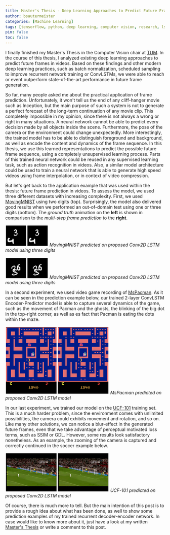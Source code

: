 ```yaml
---
title: Master's Thesis - Deep Learning Approaches to Predict Future Frames in Videos
author: bsautermeister
categories: [Machine Learning]
tags: [tensorflow, python, deep learning, computer vision, research, lstm, education]
pin: false
toc: false
---
```


I finally finished my Master's Thesis in the Computer Vision chair at [TUM](https://www.tum.de/en/).
In the course of this thesis, I analyzed existing deep learning approaches to predict future frames in videos.
Based on these findings and other modern deep learning practices, such as batch normalization, scheduled sampling to improve
recurrent network training or ConvLSTMs, we were able to reach or event outperform state-of-the-art performance in
future frame generation.

So far, many people asked me about the practical application of frame prediction. Unfortunately, it won't tell us the end of any
cliff-hanger movie such as Inception, but the main purpose of such a system is not to generate a perfect forecast of the
long-term continuation of any movie clip. This completely impossible in my opinion, since there is not always a wrong or right
in many situations. A neural network cannot be able to predict every decision made by all objects inside the scene.
Furthermore, the pose of the camera or the environment could change unexpectedly. More interestingly, the trained model has
to be able to distinguish foreground and background, as well as encode the content and dynamics of the frame sequence.
In this thesis, we use this learned representations to predict the possible future frame sequence,
using a completely unsupervised learning process. Parts of this trained neural network could be reused in any
supervised learning task, such as action recognition in videos. Also, a similar model architecture could be used to train
a neural network that is able to generate high speed videos using frame interpolation, or in context of video compression.

But let's get back to the application example that was used within the thesis: future frame prediction in videos.
To assess the model, we used three different datasets with increasing complexity. First, we used
[MovingMNIST](http://www.cs.toronto.edu/~nitish/unsupervised_video/) using two digits (top).
Surprisingly, the model also delivered good results when we performed an out-of-domain test using one or three digits (bottom).
The *ground truth* animation on the **left** is shown in comparison to the *multi-step frame prediction* to the **right**.

![MovingMNIST with 2 digits](/assets/img/posts/2016/mm-anim-2digits.gif)
_MovingMNIST predicted on proposed Conv2D LSTM model using three digits_

![MovingMNIST with 3 digits](/assets/img/posts/2016/mm-anim-3digits.gif)
_MovingMNIST predicted on proposed Conv2D LSTM model using three digits_

In a second experiment, we used video game recording of [MsPacman](https://github.com/dyelax/Adversarial_Video_Generation).
As it can be seen in the prediction example below, our trained 2-layer ConvLSTM Encoder-Predictor model is able to capture
several dynamics of the game, such as the movement of Pacman and the ghosts, the blinking of the big dot in the top-right corner,
as well as es fact that Pacman is eating the dots within the maze.

![MsPacman](/assets/img/posts/2016/pac-anim.gif)
_MsPacman predicted on proposed Conv2D LSTM model_

In our last experiment, we trained our model on the [UCF-101](http://crcv.ucf.edu/data/UCF101.php) training set.
This is a much harder problem, since the environment comes with unlimited possibilities, the camera could exhibits
movement and rotation, and so on. Like many other solutions, we can notice a blur-effect in the generated future frames,
even that we take advantage of perceptual motivated loss terms, such as SSIM or GDL. However, some results look satisfactory
nonetheless. As an example, the zooming of the camera is captured and correctly continued in the soccer example below.

![UCF-101](/assets/img/posts/2016/ucf-anim.gif)
_UCF-101 predicted on proposed Conv2D LSTM model_

Of course, there is much more to tell. But the main intention of this post is to provide a rough idea about what has been done,
as well to show some prediction examples of my trained recurrent decoder-encoder network.
In case would like to know more about it, just have a look at my written [Master's Thesis](/assets/docs/2016/msc_thesis_bsautermeister.pdf) or write a comment to this post.
